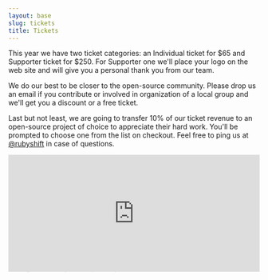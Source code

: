 ```yaml
---
layout: base
slug: tickets
title: Tickets
---
```


<p>This year we have two ticket categories: an Individual ticket for $65 and Supporter ticket for $250. For Supporter one we'll place your logo on the web site and will give you a personal thank you from our team.</p>
<p>We do our best to be closer to the open-source community. Please drop us an email if you contribute or involved in organization of a local group and we'll get you a discount or a free ticket.</p>
<p>Last but not least, we are going to transfer 10% of our ticket revenue to an open-source project of choice to appreciate their hard work. You'll be prompted to choose one from the list on checkout. Feel free to ping us at <a href="http://twitter.com/rubyshift">@rubyshift</a> in case of questions.</p>

<div style="width:100%; text-align:left;" ><iframe  src="http://www.eventbrite.com/tickets-external?eid=2903984897&ref=etckt" frameborder="0" height="234" width="100%" vspace="0" hspace="0" marginheight="5" marginwidth="5" scrolling="auto" allowtransparency="true"></iframe><div style="font-family:Helvetica, Arial; font-size:10px; margin-top:-10px; width:100%; text-align:left;" ><a style="color:#ddd; text-decoration:none;" target="_blank" href="http://www.eventbrite.com/r/etckt">Event registration</a><span style="color:#ddd;"> for </span><a style="color:#ddd; text-decoration:none;" target="_blank" href="http://http://www.eventbrite.com/event/2903984897?ref=etckt">RubyShift 2012</a> <span style="color:#ddd;">powered by</span> <a style="color:#ddd; text-decoration:none;" target="_blank" href="http://www.eventbrite.com?ref=etckt">Eventbrite</a></div></div>
